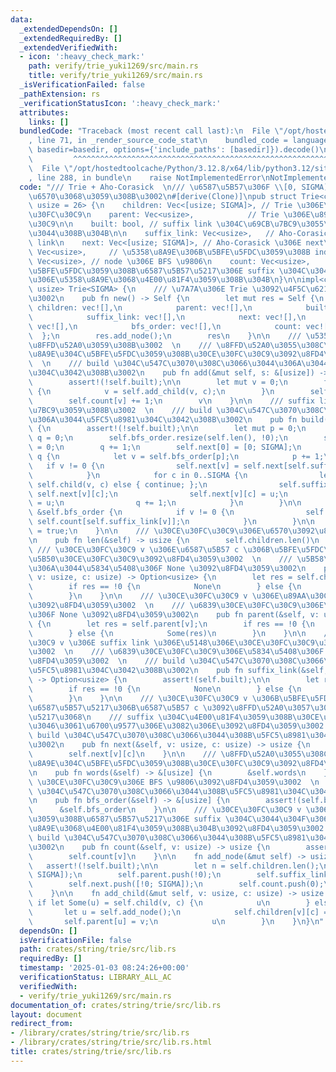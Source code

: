 ```yaml
---
data:
  _extendedDependsOn: []
  _extendedRequiredBy: []
  _extendedVerifiedWith:
  - icon: ':heavy_check_mark:'
    path: verify/trie_yuki1269/src/main.rs
    title: verify/trie_yuki1269/src/main.rs
  _isVerificationFailed: false
  _pathExtension: rs
  _verificationStatusIcon: ':heavy_check_mark:'
  attributes:
    links: []
  bundledCode: "Traceback (most recent call last):\n  File \"/opt/hostedtoolcache/Python/3.12.8/x64/lib/python3.12/site-packages/onlinejudge_verify/documentation/build.py\"\
    , line 71, in _render_source_code_stat\n    bundled_code = language.bundle(stat.path,\
    \ basedir=basedir, options={'include_paths': [basedir]}).decode()\n          \
    \         ^^^^^^^^^^^^^^^^^^^^^^^^^^^^^^^^^^^^^^^^^^^^^^^^^^^^^^^^^^^^^^^^^^^^^^^^^^^^^^^^^\n\
    \  File \"/opt/hostedtoolcache/Python/3.12.8/x64/lib/python3.12/site-packages/onlinejudge_verify/languages/rust.py\"\
    , line 288, in bundle\n    raise NotImplementedError\nNotImplementedError\n"
  code: "/// Trie + Aho-Corasick  \n/// \u6587\u5B57\u306F \\[0, SIGMA) \u306E\u6574\
    \u6570\u3068\u3059\u308B\u3002\n#[derive(Clone)]\npub struct Trie<const SIGMA:\
    \ usize = 26> {\n    children: Vec<[usize; SIGMA]>, // Trie \u306E\u5B50\u30CE\
    \u30FC\u30C9\n    parent: Vec<usize>,            // Trie \u306E\u89AA\u30CE\u30FC\
    \u30C9\n\n    built: bool, // suffix link \u304C\u69CB\u7BC9\u3055\u308C\u3066\
    \u3044\u308B\u304B\n\n    suffix_link: Vec<usize>,   // Aho-Corasick \u306E suffix\
    \ link\n    next: Vec<[usize; SIGMA]>, // Aho-Corasick \u306E next\n\n    words:\
    \ Vec<usize>,     // \u5358\u8A9E\u306B\u5BFE\u5FDC\u3059\u308B index\n    bfs_order:\
    \ Vec<usize>, // node \u306E BFS \u9806\n    count: Vec<usize>,     // node \u306B\
    \u5BFE\u5FDC\u3059\u308B\u6587\u5B57\u5217\u306E suffix \u304C\u3044\u304F\u3064\
    \u306E\u5358\u8A9E\u3068\u4E00\u81F4\u3059\u308B\u304B\n}\n\nimpl<const SIGMA:\
    \ usize> Trie<SIGMA> {\n    /// \u7A7A\u306E Trie \u3092\u4F5C\u6210\u3059\u308B\
    \u3002\n    pub fn new() -> Self {\n        let mut res = Self {\n           \
    \ children: vec![],\n            parent: vec![],\n            built: false,\n\
    \            suffix_link: vec![],\n            next: vec![],\n            words:\
    \ vec![],\n            bfs_order: vec![],\n            count: vec![],\n      \
    \  };\n        res.add_node();\n        res\n    }\n\n    /// \u5358\u8A9E s \u3092\
    \u8FFD\u52A0\u3059\u308B\u3002  \n    /// \u8FFD\u52A0\u3055\u308C\u305F\u5358\
    \u8A9E\u304C\u5BFE\u5FDC\u3059\u308B\u30CE\u30FC\u30C9\u3092\u8FD4\u3059\u3002\
    \  \n    /// build \u304C\u547C\u3070\u308C\u3066\u3044\u306A\u3044\u5FC5\u8981\
    \u304C\u3042\u308B\u3002\n    pub fn add(&mut self, s: &[usize]) -> usize {\n\
    \        assert!(!self.built);\n\n        let mut v = 0;\n        for &c in s\
    \ {\n            v = self.add_child(v, c);\n        }\n        self.words.push(v);\n\
    \        self.count[v] += 1;\n        v\n    }\n\n    /// suffix link \u3092\u69CB\
    \u7BC9\u3059\u308B\u3002  \n    /// build \u304C\u547C\u3070\u308C\u3066\u3044\
    \u306A\u3044\u5FC5\u8981\u304C\u3042\u308B\u3002\n    pub fn build(&mut self)\
    \ {\n        assert!(!self.built);\n\n        let mut p = 0;\n        let mut\
    \ q = 0;\n        self.bfs_order.resize(self.len(), !0);\n        self.bfs_order[q]\
    \ = 0;\n        q += 1;\n        self.next[0] = [0; SIGMA];\n        while p <\
    \ q {\n            let v = self.bfs_order[p];\n            p += 1;\n         \
    \   if v != 0 {\n                self.next[v] = self.next[self.suffix_link[v]];\n\
    \            }\n            for c in 0..SIGMA {\n                let Some(u) =\
    \ self.child(v, c) else { continue; };\n                self.suffix_link[u] =\
    \ self.next[v][c];\n                self.next[v][c] = u;\n                self.bfs_order[q]\
    \ = u;\n                q += 1;\n            }\n        }\n\n        for &v in\
    \ &self.bfs_order {\n            if v != 0 {\n                self.count[v] +=\
    \ self.count[self.suffix_link[v]];\n            }\n        }\n\n        self.built\
    \ = true;\n    }\n\n    /// \u30CE\u30FC\u30C9\u306E\u6570\u3092\u8FD4\u3059\u3002\
    \n    pub fn len(&self) -> usize {\n        self.children.len()\n    }\n\n   \
    \ /// \u30CE\u30FC\u30C9 v \u306E\u6587\u5B57 c \u306B\u5BFE\u5FDC\u3059\u308B\
    \u5B50\u30CE\u30FC\u30C9\u3092\u8FD4\u3059\u3002  \n    /// \u5B58\u5728\u3057\
    \u306A\u3044\u5834\u5408\u306F None \u3092\u8FD4\u3059\u3002\n    pub fn child(&self,\
    \ v: usize, c: usize) -> Option<usize> {\n        let res = self.children[v][c];\n\
    \        if res == !0 {\n            None\n        } else {\n            Some(res)\n\
    \        }\n    }\n\n    /// \u30CE\u30FC\u30C9 v \u306E\u89AA\u30CE\u30FC\u30C9\
    \u3092\u8FD4\u3059\u3002  \n    /// \u6839\u30CE\u30FC\u30C9\u306E\u5834\u5408\
    \u306F None \u3092\u8FD4\u3059\u3002\n    pub fn parent(&self, v: usize) -> Option<usize>\
    \ {\n        let res = self.parent[v];\n        if res == !0 {\n            None\n\
    \        } else {\n            Some(res)\n        }\n    }\n\n    /// \u30CE\u30FC\
    \u30C9 v \u306E suffix link \u306E\u5148\u306E\u30CE\u30FC\u30C9\u3092\u8FD4\u3059\
    \u3002  \n    /// \u6839\u30CE\u30FC\u30C9\u306E\u5834\u5408\u306F None \u3092\
    \u8FD4\u3059\u3002  \n    /// build \u304C\u547C\u3070\u308C\u3066\u3044\u308B\
    \u5FC5\u8981\u304C\u3042\u308B\u3002\n    pub fn suffix_link(&self, v: usize)\
    \ -> Option<usize> {\n        assert!(self.built);\n\n        let res = self.suffix_link[v];\n\
    \        if res == !0 {\n            None\n        } else {\n            Some(res)\n\
    \        }\n    }\n\n    /// \u30CE\u30FC\u30C9 v \u306B\u5BFE\u5FDC\u3059\u308B\
    \u6587\u5B57\u5217\u306B\u6587\u5B57 c \u3092\u8FFD\u52A0\u3057\u305F\u6587\u5B57\
    \u5217\u3068\n    /// suffix \u304C\u4E00\u81F4\u3059\u308B\u30CE\u30FC\u30C9\u306E\
    \u3046\u3061\u6700\u9577\u306E\u3082\u306E\u3092\u8FD4\u3059\u3002  \n    ///\
    \ build \u304C\u547C\u3070\u308C\u3066\u3044\u308B\u5FC5\u8981\u304C\u3042\u308B\
    \u3002\n    pub fn next(&self, v: usize, c: usize) -> usize {\n        assert!(self.built);\n\
    \        self.next[v][c]\n    }\n\n    /// \u8FFD\u52A0\u3055\u308C\u305F\u5358\
    \u8A9E\u304C\u5BFE\u5FDC\u3059\u308B\u30CE\u30FC\u30C9\u3092\u8FD4\u3059\u3002\
    \n    pub fn words(&self) -> &[usize] {\n        &self.words\n    }\n\n    ///\
    \ \u30CE\u30FC\u30C9\u306E BFS \u9806\u3092\u8FD4\u3059\u3002  \n    /// build\
    \ \u304C\u547C\u3070\u308C\u3066\u3044\u308B\u5FC5\u8981\u304C\u3042\u308B\u3002\
    \n    pub fn bfs_order(&self) -> &[usize] {\n        assert!(self.built);\n  \
    \      &self.bfs_order\n    }\n\n    /// \u30CE\u30FC\u30C9 v \u306B\u5BFE\u5FDC\
    \u3059\u308B\u6587\u5B57\u5217\u306E suffix \u304C\u3044\u304F\u3064\u306E\u5358\
    \u8A9E\u3068\u4E00\u81F4\u3059\u308B\u304B\u3092\u8FD4\u3059\u3002  \n    ///\
    \ build \u304C\u547C\u3070\u308C\u3066\u3044\u308B\u5FC5\u8981\u304C\u3042\u308B\
    \u3002\n    pub fn count(&self, v: usize) -> usize {\n        assert!(self.built);\n\
    \        self.count[v]\n    }\n\n    fn add_node(&mut self) -> usize {\n     \
    \   assert!(!self.built);\n\n        let n = self.children.len();\n        self.children.push([!0;\
    \ SIGMA]);\n        self.parent.push(!0);\n        self.suffix_link.push(!0);\n\
    \        self.next.push([!0; SIGMA]);\n        self.count.push(0);\n        n\n\
    \    }\n\n    fn add_child(&mut self, v: usize, c: usize) -> usize {\n       \
    \ if let Some(u) = self.child(v, c) {\n            u\n        } else {\n     \
    \       let u = self.add_node();\n            self.children[v][c] = u;\n     \
    \       self.parent[u] = v;\n            u\n        }\n    }\n}\n"
  dependsOn: []
  isVerificationFile: false
  path: crates/string/trie/src/lib.rs
  requiredBy: []
  timestamp: '2025-01-03 08:24:26+00:00'
  verificationStatus: LIBRARY_ALL_AC
  verifiedWith:
  - verify/trie_yuki1269/src/main.rs
documentation_of: crates/string/trie/src/lib.rs
layout: document
redirect_from:
- /library/crates/string/trie/src/lib.rs
- /library/crates/string/trie/src/lib.rs.html
title: crates/string/trie/src/lib.rs
---
```

